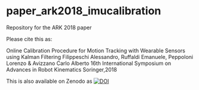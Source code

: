 # paper_ark2018_imucalibration
Repository for the ARK 2018 paper

Please cite this as:

Online Calibration Procedure for Motion Tracking with Wearable Sensors using Kalman Filtering
Filippeschi Alessandro, Ruffaldi Emanuele, Peppoloni Lorenzo & Avizzano Carlo Alberto
16th International Symposium on Advances in Robot Kinematics Soringer,2018

This is also available on Zenodo as [![DOI](https://zenodo.org/badge/126647981.svg)](https://zenodo.org/badge/latestdoi/126647981)
